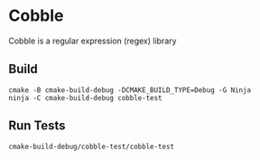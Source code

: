 # Cobble
Cobble is a regular expression (regex) library

## Build
    cmake -B cmake-build-debug -DCMAKE_BUILD_TYPE=Debug -G Ninja
    ninja -C cmake-build-debug cobble-test

## Run Tests
    cmake-build-debug/cobble-test/cobble-test